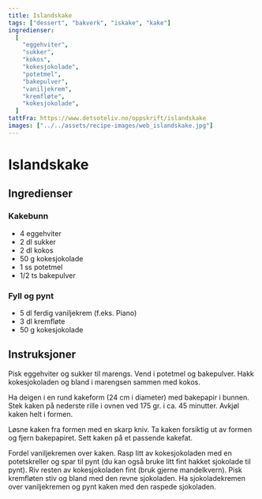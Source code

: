 ```yaml
---
title: Islandskake
tags: ["dessert", "bakverk", "iskake", "kake"]
ingredienser:
  [
    "eggehviter",
    "sukker",
    "kokos",
    "kokesjokolade",
    "potetmel",
    "bakepulver",
    "vaniljekrem",
    "kremfløte",
    "kokesjokolade",
  ]
tattFra: https://www.detsoteliv.no/oppskrift/islandskake
images: ["../../assets/recipe-images/web_islandskake.jpg"]
---
```


# Islandskake

## Ingredienser

### Kakebunn

- 4 eggehviter
- 2 dl sukker
- 2 dl kokos
- 50 g kokesjokolade
- 1 ss potetmel
- 1/2 ts bakepulver

### Fyll og pynt

- 5 dl ferdig vaniljekrem (f.eks. Piano)
- 3 dl kremfløte
- 50 g kokesjokolade

## Instruksjoner

Pisk eggehviter og sukker til marengs. Vend i potetmel og bakepulver. Hakk kokesjokoladen og bland i marengsen sammen med kokos.

Ha deigen i en rund kakeform (24 cm i diameter) med bakepapir i bunnen. Stek kaken på nederste rille i ovnen ved 175 gr. i ca. 45 minutter. Avkjøl kaken helt i formen.

Løsne kaken fra formen med en skarp kniv. Ta kaken forsiktig ut av formen og fjern bakepapiret. Sett kaken på et passende kakefat.

Fordel vaniljekremen over kaken. Rasp litt av kokesjokoladen med en potetskreller og spar til pynt (du kan også bruke litt fint hakket sjokolade til pynt). Riv resten av kokesjokoladen fint (bruk gjerne mandelkvern). Pisk kremfløten stiv og bland med den revne sjokoladen. Ha sjokoladekremen over vaniljekremen og pynt kaken med den raspede sjokoladen.
